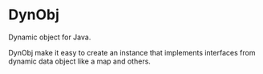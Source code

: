 # DynObj
Dynamic object for Java.

DynObj make it easy to create an instance that implements interfaces from dynamic data object like a map and others.
